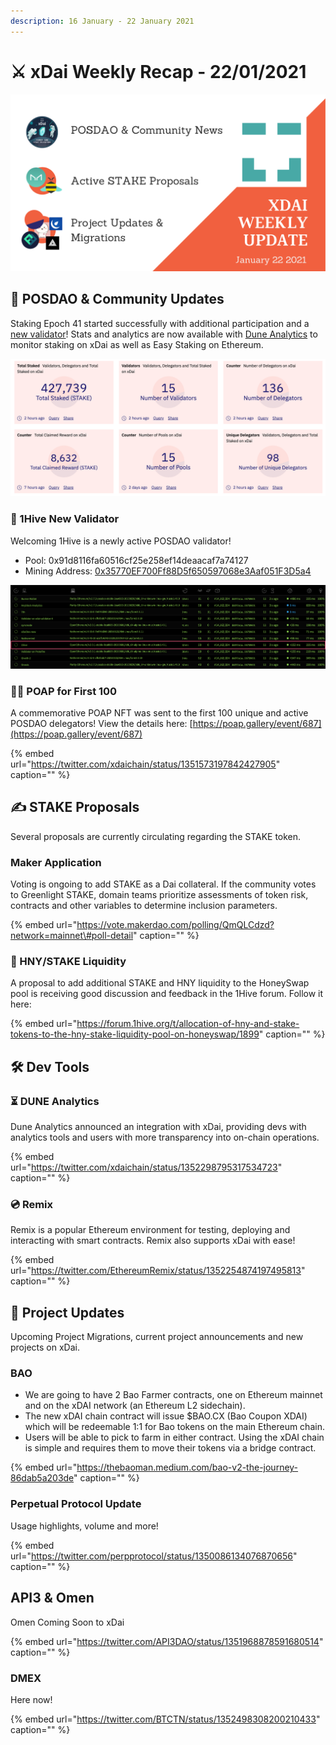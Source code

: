 ```yaml
---
description: 16 January - 22 January 2021
---
```


# ⚔️ xDai Weekly Recap - 22/01/2021

![](../../../../.gitbook/assets/green-and-black-modern-sales-marketing-presentation%20%2828%29.png)

## 🗻 POSDAO & Community Updates

Staking Epoch 41 started successfully with additional participation and a [new validator](xdai-weekly-recap-22-01-2021.md#1hive-new-validator)! Stats and analytics are now available with [Dune Analytics](xdai-weekly-recap-22-01-2021.md#dune-analytics) to monitor staking on xDai as well as Easy Staking on Ethereum.

![](../../../../.gitbook/assets/dune-posdao.png)

### 🐝 1Hive New Validator

Welcoming 1Hive is a newly active POSDAO validator!

* Pool: 0x91d8116fa60516cf25e258ef14deaacaf7a74127
* Mining Address: [0x35770EF700Ff88D5f650597068e3Aaf051F3D5a4](https://blockscout.com/xdai/mainnet/address/0x35770EF700Ff88D5f650597068e3Aaf051F3D5a4/validations)

![](../../../../.gitbook/assets/1hive.png)

### 👨🚀 POAP for First 100

A commemorative POAP NFT was sent to the first 100 unique and active POSDAO delegators! View the details here: [https://poap.gallery/event/687](https://poap.gallery/event/687)

{% embed url="https://twitter.com/xdaichain/status/1351573197842427905" caption="" %}

## ✍ STAKE Proposals

Several proposals are currently circulating regarding the STAKE token.

### Maker Application

Voting is ongoing to add STAKE as a Dai collateral. If the community votes to Greenlight STAKE, domain teams prioritize assessments of token risk, contracts and other variables to determine inclusion parameters.

{% embed url="https://vote.makerdao.com/polling/QmQLCdzd?network=mainnet\#poll-detail" caption="" %}

### 🍯 HNY/STAKE Liquidity

A proposal to add additional STAKE and HNY liquidity to the HoneySwap pool is receiving good discussion and feedback in the 1Hive forum. Follow it here:

{% embed url="https://forum.1hive.org/t/allocation-of-hny-and-stake-tokens-to-the-hny-stake-liquidity-pool-on-honeyswap/1899" caption="" %}

## 🛠 Dev Tools

### ⏳ DUNE Analytics

Dune Analytics announced an integration with xDai, providing devs with analytics tools and users with more transparency into on-chain operations.

{% embed url="https://twitter.com/xdaichain/status/1352298795317534723" caption="" %}

### 💿 Remix

Remix is a popular Ethereum environment for testing, deploying and interacting with smart contracts. Remix also supports xDai with ease!

{% embed url="https://twitter.com/EthereumRemix/status/1352254874197495813" caption="" %}

## 🦋 Project Updates

Upcoming Project Migrations, current project announcements and new projects on xDai.

### BAO

* We are going to have 2 Bao Farmer contracts, one on Ethereum mainnet and on the xDAI network \(an Ethereum L2 sidechain\).
* The new xDAI chain contract will issue $BAO.CX \(Bao Coupon XDAI\) which will be redeemable 1:1 for Bao tokens on the main Ethereum chain.
* Users will be able to pick to farm in either contract. Using the xDAI chain is simple and requires them to move their tokens via a bridge contract.

{% embed url="https://thebaoman.medium.com/bao-v2-the-journey-86dab5a203de" caption="" %}

### Perpetual Protocol Update

Usage highlights, volume and more!

{% embed url="https://twitter.com/perpprotocol/status/1350086134076870656" caption="" %}

## API3 & Omen

Omen Coming Soon to xDai

{% embed url="https://twitter.com/API3DAO/status/1351968878591680514" caption="" %}

### DMEX

Here now!

{% embed url="https://twitter.com/BTCTN/status/1352498308200210433" caption="" %}

